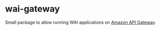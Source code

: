 # wai-gateway

Small package to allow running WAI applications on [Amazon API Gateway](https://aws.amazon.com/documentation/apigateway/).

